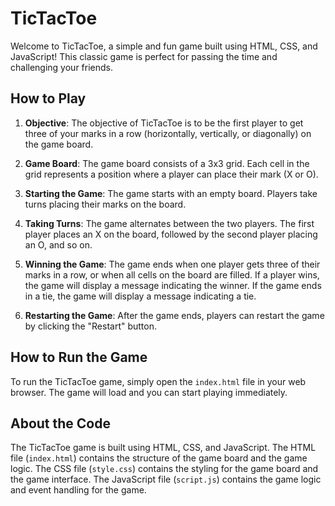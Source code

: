 # TicTacToe

Welcome to TicTacToe, a simple and fun game built using HTML, CSS, and JavaScript! This classic game is perfect for passing the time and challenging your friends.

## How to Play

1. **Objective**: The objective of TicTacToe is to be the first player to get three of your marks in a row (horizontally, vertically, or diagonally) on the game board.

2. **Game Board**: The game board consists of a 3x3 grid. Each cell in the grid represents a position where a player can place their mark (X or O).

3. **Starting the Game**: The game starts with an empty board. Players take turns placing their marks on the board.

4. **Taking Turns**: The game alternates between the two players. The first player places an X on the board, followed by the second player placing an O, and so on.

5. **Winning the Game**: The game ends when one player gets three of their marks in a row, or when all cells on the board are filled. If a player wins, the game will display a message indicating the winner. If the game ends in a tie, the game will display a message indicating a tie.

6. **Restarting the Game**: After the game ends, players can restart the game by clicking the "Restart" button.

## How to Run the Game

To run the TicTacToe game, simply open the `index.html` file in your web browser. The game will load and you can start playing immediately.

## About the Code

The TicTacToe game is built using HTML, CSS, and JavaScript. The HTML file (`index.html`) contains the structure of the game board and the game logic. The CSS file (`style.css`) contains the styling for the game board and the game interface. The JavaScript file (`script.js`) contains the game logic and event handling for the game.

